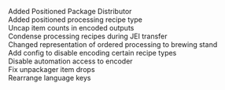 Added Positioned Package Distributor  
Added positioned processing recipe type  
Uncap item counts in encoded outputs  
Condense processing recipes during JEI transfer  
Changed representation of ordered processing to brewing stand  
Add config to disable encoding certain recipe types  
Disable automation access to encoder  
Fix unpackager item drops  
Rearrange language keys  
